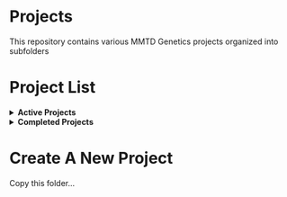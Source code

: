 # Projects
This repository contains various MMTD Genetics projects organized into subfolders

# Project List

<details>
<summary><strong>Active Projects</strong></summary>

- [Harbor Seal Mybaits mitogenome](Active/Harbor%20Seal%20Mybaits%20mitogenome)

</details>

<details>
<summary><strong>Completed Projects</strong></summary>

_No completed projects listed._

</details>

# Create A New Project
Copy this folder...